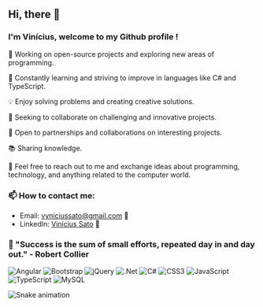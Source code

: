 ## Hi, there 👋
### I'm Vinícius, welcome to my Github profile !

🔭 Working on open-source projects and exploring new areas of programming.

🌱 Constantly learning and striving to improve in languages like C# and TypeScript.

💡 Enjoy solving problems and creating creative solutions.

🎯 Seeking to collaborate on challenging and innovative projects.

🤝 Open to partnerships and collaborations on interesting projects.

📚 Sharing knowledge.

💬 Feel free to reach out to me and exchange ideas about programming, technology, and anything related to the computer world.

### 📫 How to contact me:
- Email: vyniciussato@gmail.com 📧
- LinkedIn: [Vinícius Sato](www.linkedin.com/in/vinícius-sato-de-oliveira/) 💼

### 🌟 "Success is the sum of small efforts, repeated day in and day out." - Robert Collier


![Angular](https://img.shields.io/badge/angular-%23DD0031.svg?style=for-the-badge&logo=angular&logoColor=white)
![Bootstrap](https://img.shields.io/badge/bootstrap-%238511FA.svg?style=for-the-badge&logo=bootstrap&logoColor=white)
![jQuery](https://img.shields.io/badge/jquery-%230769AD.svg?style=for-the-badge&logo=jquery&logoColor=white)
![.Net](https://img.shields.io/badge/.NET-5C2D91?style=for-the-badge&logo=.net&logoColor=white)
![C#](https://img.shields.io/badge/c%23-%23239120.svg?style=for-the-badge&logo=c-sharp&logoColor=white)
![CSS3](https://img.shields.io/badge/css3-%231572B6.svg?style=for-the-badge&logo=css3&logoColor=white)
![JavaScript](https://img.shields.io/badge/javascript-%23323330.svg?style=for-the-badge&logo=javascript&logoColor=%23F7DF1E)
![TypeScript](https://img.shields.io/badge/typescript-%23007ACC.svg?style=for-the-badge&logo=typescript&logoColor=white)
![MySQL](https://img.shields.io/badge/mysql-%2300f.svg?style=for-the-badge&logo=mysql&logoColor=white)

![Snake animation](https://github.com/ViniSato/ViniSato/blob/output/github-contribution-grid-snake.svg)

